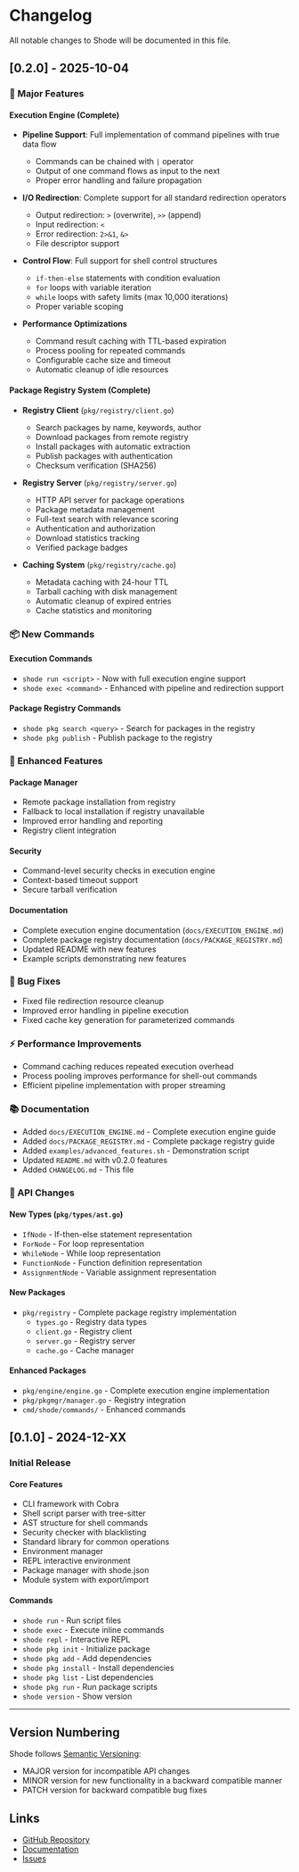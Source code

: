# Changelog

All notable changes to Shode will be documented in this file.

## [0.2.0] - 2025-10-04

### 🚀 Major Features

#### Execution Engine (Complete)
- **Pipeline Support**: Full implementation of command pipelines with true data flow
  - Commands can be chained with `|` operator
  - Output of one command flows as input to the next
  - Proper error handling and failure propagation
  
- **I/O Redirection**: Complete support for all standard redirection operators
  - Output redirection: `>` (overwrite), `>>` (append)
  - Input redirection: `<`
  - Error redirection: `2>&1`, `&>`
  - File descriptor support
  
- **Control Flow**: Full support for shell control structures
  - `if-then-else` statements with condition evaluation
  - `for` loops with variable iteration
  - `while` loops with safety limits (max 10,000 iterations)
  - Proper variable scoping
  
- **Performance Optimizations**
  - Command result caching with TTL-based expiration
  - Process pooling for repeated commands
  - Configurable cache size and timeout
  - Automatic cleanup of idle resources

#### Package Registry System (Complete)
- **Registry Client** (`pkg/registry/client.go`)
  - Search packages by name, keywords, author
  - Download packages from remote registry
  - Install packages with automatic extraction
  - Publish packages with authentication
  - Checksum verification (SHA256)
  
- **Registry Server** (`pkg/registry/server.go`)
  - HTTP API server for package operations
  - Package metadata management
  - Full-text search with relevance scoring
  - Authentication and authorization
  - Download statistics tracking
  - Verified package badges
  
- **Caching System** (`pkg/registry/cache.go`)
  - Metadata caching with 24-hour TTL
  - Tarball caching with disk management
  - Automatic cleanup of expired entries
  - Cache statistics and monitoring

### 📦 New Commands

#### Execution Commands
- `shode run <script>` - Now with full execution engine support
- `shode exec <command>` - Enhanced with pipeline and redirection support

#### Package Registry Commands
- `shode pkg search <query>` - Search for packages in the registry
- `shode pkg publish` - Publish package to the registry

### 🔧 Enhanced Features

#### Package Manager
- Remote package installation from registry
- Fallback to local installation if registry unavailable
- Improved error handling and reporting
- Registry client integration

#### Security
- Command-level security checks in execution engine
- Context-based timeout support
- Secure tarball verification

#### Documentation
- Complete execution engine documentation (`docs/EXECUTION_ENGINE.md`)
- Complete package registry documentation (`docs/PACKAGE_REGISTRY.md`)
- Updated README with new features
- Example scripts demonstrating new features

### 🐛 Bug Fixes
- Fixed file redirection resource cleanup
- Improved error handling in pipeline execution
- Fixed cache key generation for parameterized commands

### ⚡ Performance Improvements
- Command caching reduces repeated execution overhead
- Process pooling improves performance for shell-out commands
- Efficient pipeline implementation with proper streaming

### 📚 Documentation
- Added `docs/EXECUTION_ENGINE.md` - Complete execution engine guide
- Added `docs/PACKAGE_REGISTRY.md` - Complete package registry guide
- Added `examples/advanced_features.sh` - Demonstration script
- Updated `README.md` with v0.2.0 features
- Added `CHANGELOG.md` - This file

### 🔄 API Changes

#### New Types (`pkg/types/ast.go`)
- `IfNode` - If-then-else statement representation
- `ForNode` - For loop representation
- `WhileNode` - While loop representation
- `FunctionNode` - Function definition representation
- `AssignmentNode` - Variable assignment representation

#### New Packages
- `pkg/registry` - Complete package registry implementation
  - `types.go` - Registry data types
  - `client.go` - Registry client
  - `server.go` - Registry server
  - `cache.go` - Cache manager

#### Enhanced Packages
- `pkg/engine/engine.go` - Complete execution engine implementation
- `pkg/pkgmgr/manager.go` - Registry integration
- `cmd/shode/commands/` - Enhanced commands

## [0.1.0] - 2024-12-XX

### Initial Release

#### Core Features
- CLI framework with Cobra
- Shell script parser with tree-sitter
- AST structure for shell commands
- Security checker with blacklisting
- Standard library for common operations
- Environment manager
- REPL interactive environment
- Package manager with shode.json
- Module system with export/import

#### Commands
- `shode run` - Run script files
- `shode exec` - Execute inline commands
- `shode repl` - Interactive REPL
- `shode pkg init` - Initialize package
- `shode pkg add` - Add dependencies
- `shode pkg install` - Install dependencies
- `shode pkg list` - List dependencies
- `shode pkg run` - Run package scripts
- `shode version` - Show version

---

## Version Numbering

Shode follows [Semantic Versioning](https://semver.org/):
- MAJOR version for incompatible API changes
- MINOR version for new functionality in a backward compatible manner
- PATCH version for backward compatible bug fixes

## Links

- [GitHub Repository](https://gitee.com/com_818cloud/shode)
- [Documentation](./docs/)
- [Issues](https://gitee.com/com_818cloud/shode/issues)
